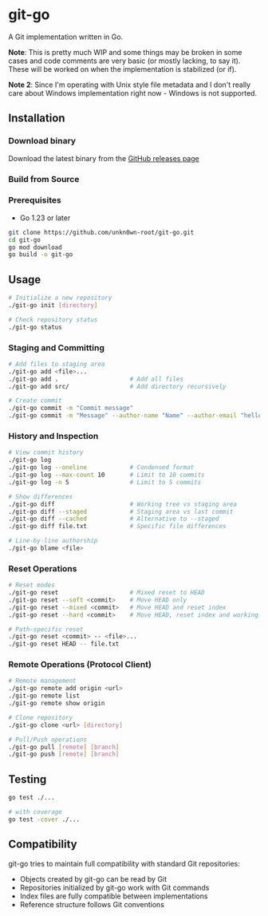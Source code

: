 # git-go

A Git implementation written in Go.

**Note**: This is pretty much WIP and some things may be broken in some cases and code comments are very basic (or mostly lacking, to say it). These will be worked on when the implementation is stabilized (or if).

**Note 2**: Since I'm operating with Unix style file metadata and I don't really care about Windows implementation right now - Windows is not supported.
## Installation

### Download binary
Download the latest binary from the [GitHub releases page](https://github.com/unkn0wn-root/git-go/releases)

### Build from Source

### Prerequisites
- Go 1.23 or later

```bash
git clone https://github.com/unkn0wn-root/git-go.git
cd git-go
go mod download
go build -o git-go
```

## Usage

```bash
# Initialize a new repository
./git-go init [directory]

# Check repository status
./git-go status
```

### Staging and Committing
```bash
# Add files to staging area
./git-go add <file>...
./git-go add .                    # Add all files
./git-go add src/                 # Add directory recursively

# Create commit
./git-go commit -m "Commit message"
./git-go commit -m "Message" --author-name "Name" --author-email "hello@local.repo"
```

### History and Inspection
```bash
# View commit history
./git-go log
./git-go log --oneline            # Condensed format
./git-go log --max-count 10       # Limit to 10 commits
./git-go log -n 5                 # Limit to 5 commits

# Show differences
./git-go diff                     # Working tree vs staging area
./git-go diff --staged            # Staging area vs last commit
./git-go diff --cached            # Alternative to --staged
./git-go diff file.txt            # Specific file differences

# Line-by-line authorship
./git-go blame <file>
```

### Reset Operations
```bash
# Reset modes
./git-go reset                    # Mixed reset to HEAD
./git-go reset --soft <commit>    # Move HEAD only
./git-go reset --mixed <commit>   # Move HEAD and reset index
./git-go reset --hard <commit>    # Move HEAD, reset index and working tree

# Path-specific reset
./git-go reset <commit> -- <file>...
./git-go reset HEAD -- file.txt
```

### Remote Operations (Protocol Client)
```bash
# Remote management
./git-go remote add origin <url>
./git-go remote list
./git-go remote show origin

# Clone repository
./git-go clone <url> [directory]

# Pull/Push operations
./git-go pull [remote] [branch]
./git-go push [remote] [branch]
```

## Testing

```bash
go test ./...

# with coverage
go test -cover ./...
```

## Compatibility

git-go tries to maintain full compatibility with standard Git repositories:
- Objects created by git-go can be read by Git
- Repositories initialized by git-go work with Git commands
- Index files are fully compatible between implementations
- Reference structure follows Git conventions
